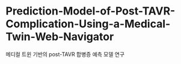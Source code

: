# Prediction-Model-of-Post-TAVR-Complication-Using-a-Medical-Twin-Web-Navigator
메디컬 트윈 기반의 post-TAVR 합병증 예측 모델 연구
